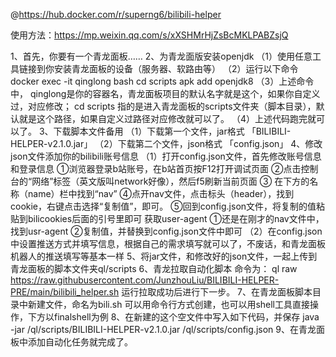 @https://hub.docker.com/r/superng6/bilibili-helper

使用方法：https://mp.weixin.qq.com/s/xXSHMrHjZsBcMKLPABZsjQ

1、首先，你要有一个青龙面板……
2、为青龙面版安装openjdk
  （1）使用任意工具链接到你安装青龙面板的设备（服务器、软路由等）
  （2）运行以下命令
          docker exec -it qinglong bash
          cd scripts
          apk add openjdk8
  （3）上述命令中，
          qinglong是你的容器名，青龙面板项目的默认名字就是这个，如果你自定义过，对应修改；
          cd  scripts 指的是进入青龙面板的scripts文件夹（脚本目录），默认就是这个路径，如果自定义过路径对应修改就可以了。
  （4）上述代码跑完就可以了。
3、下载脚本文件备用
  （1）下载第一个文件，jar格式
      「BILIBILI-HELPER-v2.1.0.jar」
  （2）下载第二个文件，json格式
    「config.json」
4、修改json文件添加你的bilibili账号信息
  （1）打开config.json文件，首先修改账号信息和登录信息
          ①浏览器登录b站账号，在b站首页按F12打开调试页面
          ②点击控制台的“网络”标签（英文版叫network好像），然后f5刷新当前页面
          ③ 在下方的名称（name）栏中找到“nav”
          ④点开nav文件，点击标头（header），找到cookie，右键点击选择“复制值”，即可。
          ⑤回到config.json文件，将复制的值粘贴到bilicookies后面的引号里即可
      获取user-agent
          ①还是在刚才的nav文件中，找到usr-agent
          ②复制值，并替换到config.json文件中即可
  （2）在config.json中设置推送方式并填写信息，根据自己的需求填写就可以了，不废话，和青龙面板机器人的推送填写等基本一样
5、将jar文件，和修改好的json文件，一起上传到青龙面板的脚本文件夹ql/scripts
6、青龙拉取自动化脚本
    命令为：
        ql raw https://raw.githubusercontent.com/JunzhouLiu/BILIBILI-HELPER-PRE/main/bilibili_helper.sh
    运行拉取成功后进行下一步。
7、在青龙面板脚本目录中新建文件，命名为bili.sh
        可以用命令行方式创建，也可以用shell工具直接操作，下方以finalshell为例
8、在新建的这个空文件中写入如下代码，并保存
        java -jar /ql/scripts/BILIBILI-HELPER-v2.1.0.jar /ql/scripts/config.json
9、在青龙面板中添加自动化任务就完成了。
